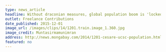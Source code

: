 ```yaml
---
type: news_article
headline: Without draconian measures, global population boom is 'locked in'
outlet: Freelance Contributions
date_published: 2015-12-01
image_url: /images/clips/14/1201.train.image_1.360.jpg
image_credit: Muntasirmamunimran
address: http://news.mongabay.com/2014/1201-cesare-ucsc-population.html
featured: no
---
```

